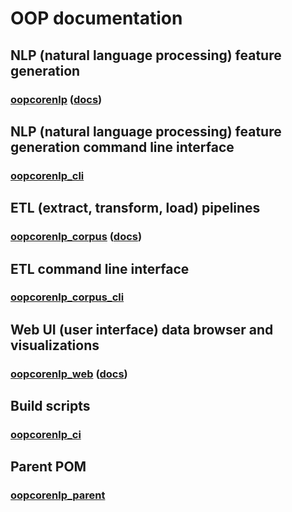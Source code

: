 # OOP documentation

## NLP (natural language processing) feature generation
### [oopcorenlp](https://github.com/rsadasiv/oopcorenlp) ([docs](https://rsadasiv.github.io/oopcorenlp))

## NLP (natural language processing) feature generation command line interface
### [oopcorenlp_cli](https://github.com/rsadasiv/oopcorenlp_cli)

## ETL (extract, transform, load) pipelines
### [oopcorenlp_corpus](https://github.com/rsadasiv/oopcorenlp_corpus) ([docs](https://rsadasiv.github.io/oopcorenlp_corpus))

## ETL command line interface
### [oopcorenlp_corpus_cli](https://github.com/rsadasiv/oopcorenlp_corpus_cli)

## Web UI (user interface) data browser and visualizations
### [oopcorenlp_web](https://github.com/rsadasiv/oopcorenlp_web) ([docs](https://rsadasiv.github.io/oopcorenlp_web))

## Build scripts
### [oopcorenlp_ci](https://github.com/rsadasiv/oopcorenlp_ci)

## Parent POM
### [oopcorenlp_parent](https://github.com/rsadasiv/oopcorenlp_parent)
